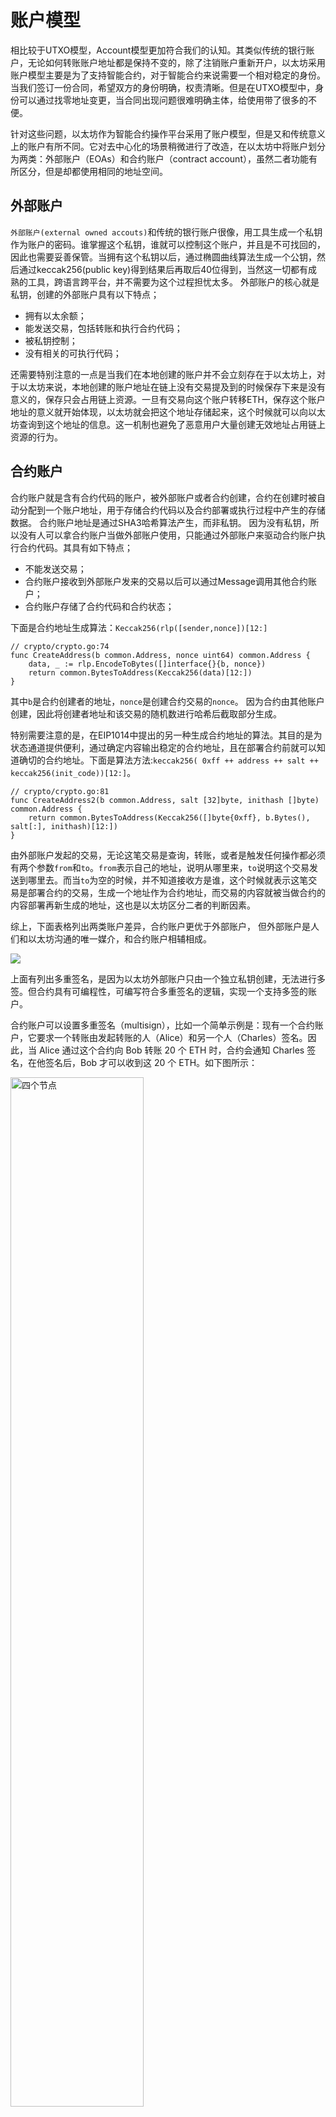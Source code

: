 # 账户模型

相比较于UTXO模型，Account模型更加符合我们的认知。其类似传统的银行账户，无论如何转账账户地址都是保持不变的，除了注销账户重新开户，以太坊采用账户模型主要是为了支持智能合约，对于智能合约来说需要一个相对稳定的身份。当我们签订一份合同，希望双方的身份明确，权责清晰。但是在UTXO模型中，身份可以通过找零地址变更，当合同出现问题很难明确主体，给使用带了很多的不便。

针对这些问题，以太坊作为智能合约操作平台采用了账户模型，但是又和传统意义上的账户有所不同。它对去中心化的场景稍微进行了改造，在以太坊中将账户划分为两类：外部账户（EOAs）和合约账户（contract account），虽然二者功能有所区分，但是却都使用相同的地址空间。

## 外部账户
`外部账户(external owned accouts)`和传统的银行账户很像，用工具生成一个私钥作为账户的密码。谁掌握这个私钥，谁就可以控制这个账户，并且是不可找回的，因此也需要妥善保管。当拥有这个私钥以后，通过椭圆曲线算法生成一个公钥，然后通过keccak256(public key)得到结果后再取后40位得到，当然这一切都有成熟的工具，跨语言跨平台，并不需要为这个过程担忧太多。
外部账户的核心就是私钥，创建的外部账户具有以下特点；
- 拥有以太余额；
- 能发送交易，包括转账和执行合约代码；
- 被私钥控制；
- 没有相关的可执行代码；

还需要特别注意的一点是当我们在本地创建的账户并不会立刻存在于以太坊上，对于以太坊来说，本地创建的账户地址在链上没有交易提及到的时候保存下来是没有意义的，保存只会占用链上资源。一旦有交易向这个账户转移ETH，保存这个账户地址的意义就开始体现，以太坊就会把这个地址存储起来，这个时候就可以向以太坊查询到这个地址的信息。这一机制也避免了恶意用户大量创建无效地址占用链上资源的行为。

## 合约账户
合约账户就是含有合约代码的账户，被外部账户或者合约创建，合约在创建时被自动分配到一个账户地址，用于存储合约代码以及合约部署或执行过程中产生的存储数据。 合约账户地址是通过SHA3哈希算法产生，而非私钥。 因为没有私钥，所以没有人可以拿合约账户当做外部账户使用，只能通过外部账户来驱动合约账户执行合约代码。其具有如下特点；
- 不能发送交易；
- 合约账户接收到外部账户发来的交易以后可以通过Message调用其他合约账户；
- 合约账户存储了合约代码和合约状态；

下面是合约地址生成算法：`Keccak256(rlp([sender,nonce])[12:]`
```
// crypto/crypto.go:74
func CreateAddress(b common.Address, nonce uint64) common.Address {
    data, _ := rlp.EncodeToBytes([]interface{}{b, nonce})
    return common.BytesToAddress(Keccak256(data)[12:])
}
```
其中`b`是合约创建者的地址，`nonce`是创建合约交易的`nonce`。
因为合约由其他账户创建，因此将创建者地址和该交易的随机数进行哈希后截取部分生成。

特别需要注意的是，在EIP1014中提出的另一种生成合约地址的算法。其目的是为状态通道提供便利，通过确定内容输出稳定的合约地址，且在部署合约前就可以知道确切的合约地址。下面是算法方法:`keccak256( 0xff ++ address ++ salt ++ keccak256(init_code))[12:]`。
```
// crypto/crypto.go:81
func CreateAddress2(b common.Address, salt [32]byte, inithash []byte) common.Address {
    return common.BytesToAddress(Keccak256([]byte{0xff}, b.Bytes(), salt[:], inithash)[12:])
}
```
由外部账户发起的交易，无论这笔交易是查询，转账，或者是触发任何操作都必须有两个参数`from`和`to`。`from`表示自己的地址，说明从哪里来，`to`说明这个交易发送到哪里去。而当`to`为空的时候，并不知道接收方是谁，这个时候就表示这笔交易是部署合约的交易，生成一个地址作为合约地址，而交易的内容就被当做合约的内容部署再新生成的地址，这也是以太坊区分二者的判断因素。

综上，下面表格列出两类账户差异，合约账户更优于外部账户， 但外部账户是人们和以太坊沟通的唯一媒介，和合约账户相辅相成。

![](https://github.com/Ice-Storm/structure-and-interpretation-of-blockchain/blob/master/img/chapter_3/3_2_1.png?raw=true)

上面有列出多重签名，是因为以太坊外部账户只由一个独立私钥创建，无法进行多签。但合约具有可编程性，可编写符合多重签名的逻辑，实现一个支持多签的账户。

合约账户可以设置多重签名（multisign），比如一个简单示例是：现有一个合约账户，它要求一个转账由发起转账的人（Alice）和另一个人（Charles）签名。因此，当 Alice 通过这个合约向 Bob 转账 20 个 ETH 时，合约会通知 Charles 签名，在他签名后，Bob 才可以收到这 20 个 ETH。如下图所示：

<img src="https://github.com/Ice-Storm/structure-and-interpretation-of-blockchain/blob/master/img/chapter_3/3_2_2.png?raw=true" width = "65%" height = "65%" alt="四个节点" align=center />

在以太坊中，合约账户之间是不能主动发送消息的，只有当外部账户A调用合约账户B，合约账户B才可以和合约账户C发送消息。而合约账户B和C之间的交互叫做跨合约调用。因为跨合约调用的存在，一个合约可以肆无忌惮地调用另一个合约的方法。当被调用者的合约方法出现漏洞时，攻击者可以很容易地利用跨合约调用进行攻击，事实证明以太坊中大量的合约安全问题都是由此引起的，所以在编写智能合约的时候要十分注意。

## 世界状态

世界状态是以太坊中账户状态的总和，既包括外部账户中的余额，也包括合约账户中的各种合约状态。这些状态通过默克尔帕特里夏树（Merkle Patricia Tree）来进行组织，每当以太坊网络中执行一笔交易，这个状态也就随之改变。

当我们想知道账户余额或者合约状态的时候只需要对组织世界状态的默克尔帕特里夏树进行查询即可。无论分布在任何地方的以太坊节点，正常情况下其世界状态都是一致的。
